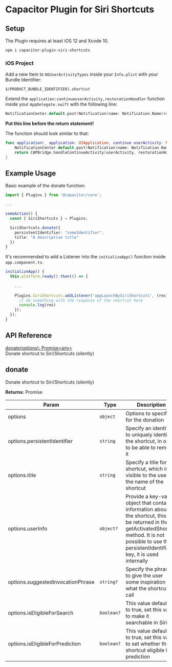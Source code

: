 # Capacitor Plugin for Siri Shortcuts

## Setup

The Plugin requires at least iOS 12 and Xcode 10.

```
npm i capacitor-plugin-siri-shortcuts
```

### iOS Project

Add a new Item to `NSUserActivityTypes` inside your `Info.plist` with your Bundle Identifier:
```
$(PRODUCT_BUNDLE_IDENTIFIER).shortcut
```

Extend the `application:continueuserActivity,restorationHandler` function inside your `AppDelegate.swift` with the following line:
```swift
NotificationCenter.default.post(Notification(name: Notification.Name(rawValue: "appLaunchBySiriShortcuts"), object: userActivity, userInfo: userActivity.userInfo))
```
**Put this line before the return statement!**

The function should look similar to that:
```swift
func application(_ application: UIApplication, continue userActivity: NSUserActivity, restorationHandler: @escaping ([UIUserActivityRestoring]?) -> Void) -> Bool {
    NotificationCenter.default.post(Notification(name: Notification.Name(rawValue: "appLaunchBySiriShortcuts"), object: userActivity, userInfo: userActivity.userInfo))
    return CAPBridge.handleContinueActivity(userActivity, restorationHandler)
}
```

## Example Usage

Basic example of the donate function:
```ts
import { Plugins } from '@capacitor/core';

...

someAction() {
  const { SiriShortcuts } = Plugins;

  SiriShortcuts.donate({
    persistentIdentifier: "someIdentifier",
    title: "A descriptive title"
  })
}
```

It's recommended to add a Listener into the `initializeApp()` function inside `app.component.ts`.
```ts
initializeApp() {
  this.platform.ready().then(() => {
    
    ...
    
    Plugins.SiriShortcuts.addListener('appLaunchBySiriShortcuts', (res) => {
      // do something with the response of the shortcut here
      console.log(res)
    });
  });
}
```

## API Reference

[donate(options): Promise&lt;any&gt;](#donate)  
Donate shortcut to Siri/Shortcuts (silently)

## donate
Donate shortcut to Siri/Shortcuts (silently)

**Returns:** Promise

| Param | Type | Description |
| --- | --- | --- |
| options | <code>object</code> | Options to specify for the donation |
| options.persistentIdentifier | <code>string</code> | Specify an identifier to uniquely identify the shortcut, in order to be able to remove it |
| options.title | <code>string</code> | Specify a title for the shortcut, which is visible to the user as the name of the shortcut |
| options.userInfo | <code>object?</code> | Provide a key-value object that contains information about the shortcut, this will be returned in the getActivatedShortcut method. It is not possible to use the persistentIdentifier key, it is used internally |
| options.suggestedInvocationPhrase | <code>string?</code> | Specify the phrase to give the user some inspiration on what the shortcut to call |
| options.isEligibleForSearch | <code>boolean?</code> | This value defaults to true, set this value to make it searchable in Siri |
| options.isEligibleForPrediction | <code>boolean?</code> | This value defaults to true, set this value to set whether the shortcut eligible for prediction |
